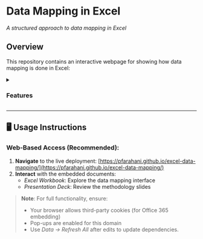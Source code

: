 # Data Mapping in Excel

*A structured approach to data mapping in Excel*

## Overview
This repository contains an interactive webpage for showing how data mapping is done in Excel:

<details>
    <summary><h3>Features</h3></summary>

#### ✨ Key Features
- **Structured Data**
  - Pre-configured Excel table with validated formats
  - Column-type enforcement (dates, text, numbers)

- **Visualization**
  - Slicers for dimensional analysis
  - Timelines for temporal data


#### 🛠️ Technical Implementation
```excel
1. DATA INPUT LAYER→ Raw data ingestion
2. MAPPING WORKSHEET → Field matching rules
3. CLEANING MODULE → TRIM()/SUBSTITUTE() chains
4. OUTPUT DASHBOARD← Slicer-controlled PivotTables
```
</details>

---

## 🖥️ Usage Instructions

### Web-Based Access (Recommended):
1. **Navigate** to the live deployment:
    [https://pfarahani.github.io/excel-data-mapping/](https://pfarahani.github.io/excel-data-mapping/)
2. **Interact** with the embedded documents:
   - *Excel Workbook*: Explore the data mapping interface
   - *Presentation Deck*: Review the methodology slides

> **Note**: For full functionality, ensure:
> - Your browser allows third-party cookies (for Office 365 embedding)
> - Pop-ups are enabled for this domain
> - Use *Data → Refresh All* after edits to update dependencies.
